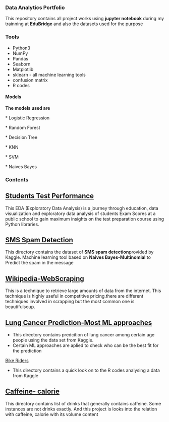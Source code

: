 

### Data Analytics Portfolio
  This repository contains all project works using **jupyter notebook** during my trainning at **EduBridge** and also the datasets used for the purpose 

### Tools
* Python3
* NumPy
* Pandas
* Seaborn
* Matplotlib
* sklearn - all machine learning tools 
* confusion matrix
* R codes

#### Models
**The models used are** 
             <p> * Logistic Regression<p>
              <p>* Random Forest<p>
              <p>* Decision Tree<p>
              <p>* KNN<p>
              <p>* SVM<p>
               <p>* Naives Bayes<p>

### Contents 

<!DOCTYPE html>
<html>
 <body>
    <p>
<a href=https://github.com/ayshanaji/Data-Analytics-Portfolio-EduBridge/blob/main/Projects/Students%20Performance-EDA/STUDENT%20PERFORMANCE%20-%20EDA%20.ipynb>
  <h2>Students Test Performance</h1>
   </a>
   <p>
This EDA (Exploratory Data Analysis) is a journey through education, data visualization and exploratory data analysis of students Exam Scores at a public school to gain maximum insights on the test preparation course using Python libraries. 
<a href=https://github.com/ayshanaji/Data-Analytics-Portfolio-EduBridge/blob/main/Projects/SMS%20Spam%20Detection/Spam%20Detection%20in%20SMS.ipynb>
  <h2>
    SMS Spam Detection
   </h2>
</a></p>
   This directory contains the dataset of <b>SMS spam detection</b>provided by Kaggle.
   Machine learning tool based on <b>Naives Bayes-Multinomial</b> to Predict the spam in the message
 
   </p>
   <body>
   </body>
  <body>
   
     
 <p><a href=https://github.com/ayshanaji/Data-Analytics-Portfolio-EduBridge/blob/main/Projects/Wikipedia-WebScraping/WIKIPEDIA%20-webscrapping.ipynb>
       <h2> Wikipedia-WebScraping</h2> </a>
This is a technique to retrieve large amounts of data from the internet.
This technique is highly useful in competitive pricing.there are different techniques involved in scrapping but the most common one is beautifulsoup.
  
   
     
 <p><a href= https://github.com/ayshanaji/Data-Analytics-Portfolio-EduBridge/blob/main/Projects/Lung%20cancer%20Prediction-ML%20approach/LUNG%20CANCER%20SURVEY-%20MODEL%20CREATION%20(2).ipynb><h2>Lung Cancer Prediction-Most  ML approaches</h2></a></P>
   
 * This directory contains predcition of lung cancer among certain age people using the data set from Kaggle.
 * Certain ML approaches are aplied to check who can be the best fit for the prediction 
     </body>
  <body> 
  <a href ="https://github.com/ayshanaji/Data-Analytics-Portfolio-EduBridge/blob/main/Projects/Bike%20Buyers%20-R%20-EDA/Bike%20Buyers%20-R%20-EDA.ipynb">
    Bike Riders
   </a> 
   
 * This directory contains a quick look on to the R codes analysing a data from Kaggle 
  <body>
   
     
 <p><a href= https://github.com/ayshanaji/Data-Analytics-Portfolio-EduBridge/blob/main/Projects/Caffeine-Calorie%20-%20An%20unsupervised%20ML%20approach/Caffeine-%20Calorie%20Content%20in%20Drinks%20-%20An%20Unsupervised%20Ml%20Approach%20.ipynb>
   <h2>Caffeine- calorie</h2>
   </a>
This directory contains list of drinks that generally contains caffeine. Some instances are not drinks exactly. And this project is looks into the relation with caffeine, calorie with its volume content
  </body>
<html>
         
              
